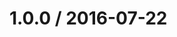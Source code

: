 <!--remark setext-->

<!--lint disable no-multiple-toplevel-headings -->

1.0.0 / 2016-07-22
==================

